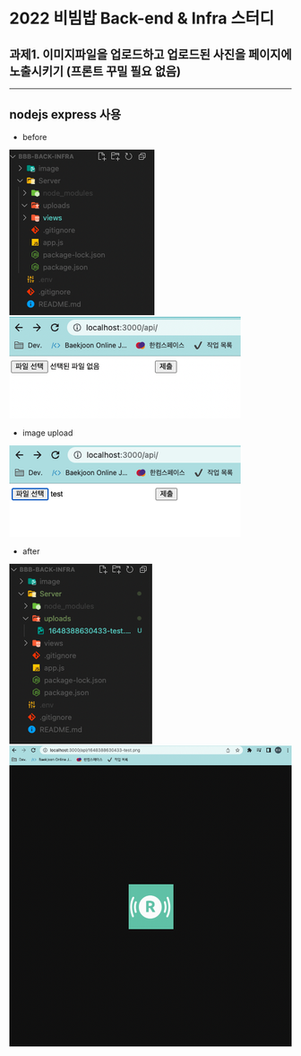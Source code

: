 # 2022 비빔밥 Back-end & Infra 스터디

## 과제1. 이미지파일을 업로드하고 업로드된 사진을 페이지에 노출시키기 (프론트 꾸밀 필요 없음)

---

## nodejs express 사용

- before

![before](./image/before1.png)
![before page](./image/before2.png)

- image upload

![img upload](./image/upload.png)

- after

![after](./image/after1.png)
![after page](./image/after2.png)
